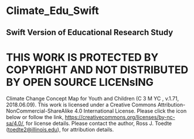 # Climate_Edu_Swift
## Swift Version of Educational Research Study

# THIS WORK IS PROTECTED BY COPYRIGHT AND NOT DISTRIBUTED BY OPEN SOURCE LICENsING
Climate Change Concept Map for Youth and Children (C 3 M YC , v.1.71, 2018.06.09). This work is licensed under a
Creative Commons Attribution-NonCommercial-ShareAlike 4.0 International License. Please click the icon
below or follow the link, https://creativecommons.org/licenses/by-nc-sa/4.0/, for license details.
Please contact the author, Ross J. Toedte (toedte2@illinois.edu), for attribution details.
